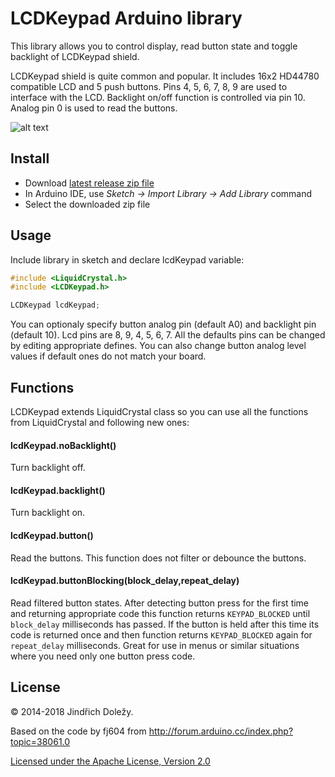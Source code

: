 # LCDKeypad Arduino library

This library allows you to control display, read button state and toggle backlight of LCDKeypad shield. 

LCDKeypad shield is quite common and popular. It includes 16x2 HD44780 compatible LCD and 5 push buttons. Pins 4, 5, 6, 7, 8, 9 are used to interface with the LCD. Backlight on/off function is controlled via pin 10. Analog pin 0 is used to read the buttons.

![alt text](extras/shield.jpg)


## Install

* Download [latest release zip file](https://github.com/dzindra/LCDKeypad/releases/latest)
* In Arduino IDE, use _Sketch -> Import Library -> Add Library_ command
* Select the downloaded zip file

## Usage

Include library in sketch and declare lcdKeypad variable:

```c
#include <LiquidCrystal.h>
#include <LCDKeypad.h>

LCDKeypad lcdKeypad;
```

You can optionaly specify button analog pin (default A0) and backlight pin (default 10). Lcd pins are 8, 9, 4, 5, 6, 7. All the defaults pins can be changed by editing appropriate defines. You can also change button analog level values if default ones do not match your board.

## Functions

LCDKeypad extends LiquidCrystal class so you can use all the functions from LiquidCrystal and following new ones:

#### lcdKeypad.noBacklight()

Turn backlight off.

#### lcdKeypad.backlight()

Turn backlight on.

#### lcdKeypad.button()

Read the buttons. This function does not filter or debounce the buttons.

#### lcdKeypad.buttonBlocking(block_delay,repeat_delay)

Read filtered button states. After detecting button press for the first time and returning appropriate code this function returns `KEYPAD_BLOCKED` until `block_delay` milliseconds has passed. If the button is held after this time its code is returned once and then function returns `KEYPAD_BLOCKED` again for `repeat_delay` milliseconds. Great for use in menus or similar situations where you need only one button press code.

## License

&copy; 2014-2018 Jindřich Doležy.

Based on the code by fj604 from http://forum.arduino.cc/index.php?topic=38061.0

[Licensed under the Apache License, Version 2.0](http://www.apache.org/licenses/LICENSE-2.0)